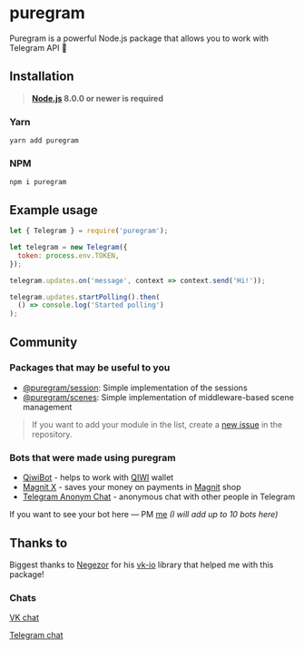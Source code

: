 # puregram

Puregram is a powerful Node.js package that allows you to work with Telegram API 🚀

## Installation
> **[Node.js](https://nodejs.org/) 8.0.0 or newer is required**  

### Yarn
```
yarn add puregram
```

### NPM
```
npm i puregram
```

## Example usage
```js
let { Telegram } = require('puregram');

let telegram = new Telegram({
  token: process.env.TOKEN,
});

telegram.updates.on('message', context => context.send('Hi!'));

telegram.updates.startPolling().then(
  () => console.log('Started polling')
);
```

## Community
### Packages that may be useful to you

* [@puregram/session](../session): Simple implementation of the sessions
* [@puregram/scenes](../scenes): Simple implementation of middleware-based scene management

> If you want to add your module in the list, create a [new issue](https://github.com/nitreojs/puregram/issues/new) in the repository.

### Bots that were made using puregram

* [QiwiBot](https://t.me/qiwionebot) - helps to work with [QIWI](https://qiwi.com) wallet
* [Magnit X](https://t.me/magnitxbot) - saves your money on payments in [Magnit](https://magnit.ru) shop
* [Telegram Anonym Chat](https://t.me/ruanon_bot) - anonymous chat with other people in Telegram

If you want to see your bot here — PM [me](https://t.me/nitrojs) _(I will add up to 10 bots here)_

## Thanks to
Biggest thanks to [Negezor](https://github.com/negezor) for his [vk-io](https://github.com/negezor/vk-io) library that helped me with this package!

### Chats
[VK chat](https://vk.me/join/AJQ1d7n35xXnfBxIB21zACP3)

[Telegram chat](https://t.me/puregram_chat)
